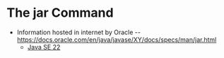 # The jar Command
* Information hosted in internet by Oracle -- https://docs.oracle.com/en/java/javase/XY/docs/specs/man/jar.html
  * [Java SE 22](https://docs.oracle.com/en/java/javase/22/docs/specs/man/jar.html)
